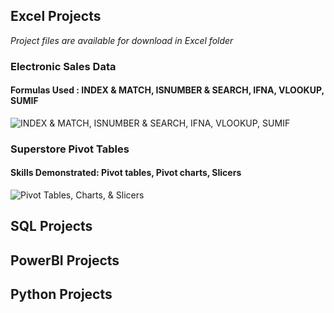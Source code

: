 ## Excel Projects
*Project files are available for download in Excel folder* <br />

### Electronic Sales Data
#### Formulas Used : INDEX & MATCH, ISNUMBER & SEARCH, IFNA, VLOOKUP, SUMIF

![INDEX & MATCH, ISNUMBER & SEARCH, IFNA, VLOOKUP, SUMIF](https://github.com/erikaloomis96/Portfolio/blob/main/Visuals/Electronics%20Sales.png)

### Superstore Pivot Tables
#### Skills Demonstrated: Pivot tables, Pivot charts, Slicers

![Pivot Tables, Charts, & Slicers](https://github.com/erikaloomis96/DataAnalysisPortfolio/blob/main/Visuals/Superstore%20Pivot.png)

## SQL Projects

## PowerBI Projects

## Python Projects
